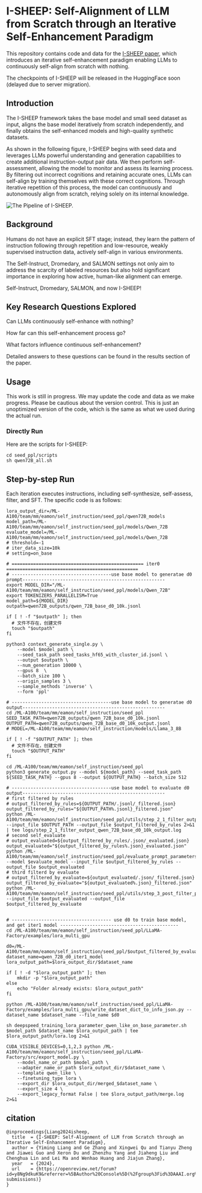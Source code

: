 # I-SHEEP: Self-Alignment of LLM from Scratch through an Iterative Self-Enhancement Paradigm
This repository contains code and data for the [I-SHEEP paper](https://arxiv.org/abs/2408.08072), which introduces an iterative self-enhancement paradigm enabling LLMs to continuously self-align from scratch with nothing.

The checkpoints of I-SHEEP will be released in the HuggingFace soon (delayed due to server migration).

## Introduction
The I-SHEEP framework takes the base model and small seed dataset as input, aligns the base
model iteratively from scratch independently, and finally obtains the self-enhanced models and high-quality synthetic datasets.

As shown in the following figure, I-SHEEP begins with seed data and leverages LLMs powerful understanding and generation capabilities to create additional instruction-output pair data. 
We then perform self-assessment, allowing the model to monitor and assess its learning process. 
By filtering out incorrect cognitions and retaining accurate ones, LLMs can self-align by training themselves with these correct cognitions.
Through iterative repetition of this process, the model can continuously and autonomously align from scratch, relying solely on its internal knowledge.

![The Pipeline of I-SHEEP. ](https://github.com/multimodal-art-projection/I-SHEEP/blob/main/I-SHEEP.png)

## Background

Humans do not have an explicit SFT stage; instead, they learn the pattern of instruction following through repetition and low-resource, weakly supervised instruction data, actively self-align in various environments.

The Self-Instruct, Dromedary, and SALMON settings not only aim to address the scarcity of labeled resources but also hold significant importance in exploring how active, human-like alignment can emerge.

Self-Instruct, Dromedary, SALMON, and now I-SHEEP!

## Key Research Questions Explored
Can LLMs continuously self-enhance with nothing?

How far can this self-enhancement process go?

What factors influence continuous self-enhancement?

Detailed answers to these questions can be found in the results section of the paper.

## Usage
This work is still in progress. We may update the code and data as we make progress. Please be cautious about the version control. 
This is just an unoptimized version of the code, which is the same as what we used during the actual run.

###  Directly Run
Here are the scripts for I-SHEEP:
```
cd seed_ppl/scripts
sh qwen72B_all.sh
```

## Step-by-step Run
Each iteration executes instructions, including self-synthesize, self-assess, filter, and SFT. The specific code is as follows:
```
lora_output_dir=/ML-A100/team/mm/eamon/self_instruction/seed_ppl/qwen72B_models
model_path=/ML-A100/team/mm/eamon/self_instruction/seed_ppl/models/Qwen_72B
evaluate_model=/ML-A100/team/mm/eamon/self_instruction/seed_ppl/models/Qwen_72B
# threshold=-1
# iter_data_size=10k
# setting=on_base

# ================================================= iter0 =================================================
# -------------------------------------use base model to generatae d0 prompt-----------------------------------------------------
export MODEL_DIR="/ML-A100/team/mm/eamon/self_instruction/seed_ppl/models/Qwen_72B"
export TOKENIZERS_PARALLELISM=True
model_path=${MODEL_DIR}
outpath=qwen72B_outputs/qwen_72B_base_d0_10k.jsonl

if [ ! -f "$outpath" ]; then
  # 文件不存在，创建文件
  touch "$outpath"
fi

python3 context_generate_single.py \
    --model $model_path \
    --seed_task_path seed_tasks_hf65_with_cluster_id.jsonl \
    --output $outpath \
    --num_generation 10000 \
    --gpus 8  \
    --batch_size 100 \
    --origin_samples 3 \
    --sample_methods 'inverse' \
    --form 'ppl'

# -------------------------------------use base model to generatae d0 output-----------------------------------------------------
cd /ML-A100/team/mm/eamon/self_instruction/seed_ppl
SEED_TASK_PATH=qwen72B_outputs/qwen_72B_base_d0_10k.jsonl
OUTPUT_PATH=qwen72B_outputs/qwen_72B_base_d0_10k_output.jsonl
# MODEL=/ML-A100/team/mm/eamon/self_instruction/models/Llama_3_8B

if [ ! -f "$OUTPUT_PATH" ]; then
  # 文件不存在，创建文件
  touch "$OUTPUT_PATH"
fi

cd /ML-A100/team/mm/eamon/self_instruction/seed_ppl
python3 generate_output.py --model ${model_path} --seed_task_path ${SEED_TASK_PATH} --gpus 8 --output ${OUTPUT_PATH} --batch_size 512

# -------------------------------------use base model to evaluate d0 output-----------------------------------------------------
# first filtered by rules
# output_filtered_by_rules=${OUTPUT_PATH/.jsonl/_filtered.json}
output_filtered_by_rules="${OUTPUT_PATH%.jsonl}_filtered.json"
python /ML-A100/team/mm/eamon/self_instruction/seed_ppl/utils/step_2_1_filter_output_and_instruction_to_sft.py --input_file $OUTPUT_PATH --output_file $output_filtered_by_rules 2>&1 | tee logs/step_2_1_filter_output_qwen_72B_base_d0_10k_output.log
# second self_evaluate 
# output_evaluated=${output_filtered_by_rules/.json/_evaluated.json}
output_evaluated="${output_filtered_by_rules%.json}_evaluated.json"
python /ML-A100/team/mm/eamon/self_instruction/seed_ppl/evaluate_prompt_parameters.py --model $evaluate_model --input_file $output_filtered_by_rules --output_file $output_evaluated
# third filterd by evaluate
# output_filtered_by_evaluate=${output_evaluated/.json/_filtered.json}
output_filtered_by_evaluate="${output_evaluated%.json}_filtered.json"
python /ML-A100/team/mm/eamon/self_instruction/seed_ppl/utils/step_3_post_filter_parameter.py --input_file $output_evaluated --output_file $output_filtered_by_evaluate


# ------------------------------------- use d0 to train base model, and get iter1 model --------------------------------------------
cd /ML-A100/team/mm/eamon/self_instruction/seed_ppl/LLaMA-Factory/examples/lora_multi_gpu

d0=/ML-A100/team/mm/eamon/self_instruction/seed_ppl/$output_filtered_by_evaluate
dataset_name=qwen_72B_d0_iter1_model
lora_output_path=$lora_output_dir/$dataset_name

if [ ! -d "$lora_output_path" ]; then
    mkdir -p "$lora_output_path"
else
    echo "Folder already exists: $lora_output_path"
fi

python /ML-A100/team/mm/eamon/self_instruction/seed_ppl/LLaMA-Factory/examples/lora_multi_gpu/write_dataset_dict_to_info_json.py --dataset_name $dataset_name --file_name $d0

sh deepspeed_training_lora_parameter_qwen_like_on_base_parameter.sh $model_path $dataset_name $lora_output_path | tee $lora_output_path/lora.log 2>&1

CUDA_VISIBLE_DEVICES=0,1,2,3 python /ML-A100/team/mm/eamon/self_instruction/seed_ppl/LLaMA-Factory/src/export_model.py \
    --model_name_or_path $model_path \
    --adapter_name_or_path $lora_output_dir/$dataset_name \
    --template qwen_like \
    --finetuning_type lora \
    --export_dir $lora_output_dir/merged_$dataset_name \
    --export_size 4 \
    --export_legacy_format False | tee $lora_output_path/merge.log 2>&1

```

## citation
```
@inproceedings{Liang2024isheep,
  title  = {I-SHEEP: Self-Alignment of LLM from Scratch through an Iterative Self-Enhancement Paradigm},
  author = {Yiming Liang and Ge Zhang and Xingwei Qu and Tianyu Zheng and Jiawei Guo and Xeron Du and Zhenzhu Yang and Jiaheng Liu and Chenghua Lin and Lei Ma and Wenhao Huang and Jiajun Zhang},
  year   = {2024},
  url    = {https://openreview.net/forum?id=y8Ng9dkuK9&referrer=%5BAuthor%20Console%5D(%2Fgroup%3Fid%3DAAAI.org%2F2025%2FAI_Alignment_Track%2FAuthors%23your-submissions)}
}
```
